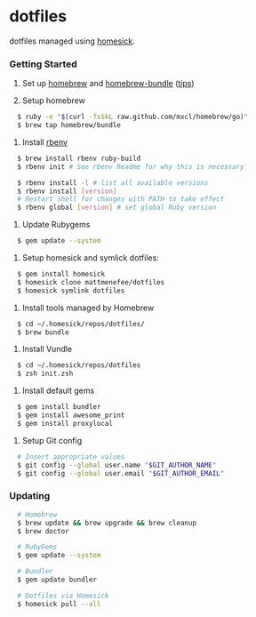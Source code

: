 dotfiles
========

dotfiles managed using [homesick](https://github.com/technicalpickles/homesick).

### Getting Started

1. Set up [homebrew](http://brew.sh/) and [homebrew-bundle](https://github.com/Homebrew/homebrew-bundle) ([tips](https://robots.thoughtbot.com/brewfile-a-gemfile-but-for-homebrew))

1. Setup homebrew

```bash
  $ ruby -e "$(curl -fsSkL raw.github.com/mxcl/homebrew/go)"
  $ brew tap homebrew/bundle
```

1. Install [rbenv](https://github.com/sstephenson/rbenv)

```bash
  $ brew install rbenv ruby-build
  $ rbenv init # See rbenv Readme for why this is necessary

  $ rbenv install -l # list all available versions
  $ rbenv install [version]
  # Restart shell for changes with PATH to take effect
  $ rbenv global [version] # set global Ruby version
```

1. Update Rubygems
```bash
  $ gem update --system
```

1. Setup homesick and symlick dotfiles:

```bash
  $ gem install homesick
  $ homesick clone mattmenefee/dotfiles
  $ homesick symlink dotfiles
```

1. Install tools managed by Homebrew
```bash
  $ cd ~/.homesick/repos/dotfiles/
  $ brew bundle
```

1. Install Vundle

```bash
  $ cd ~/.homesick/repos/dotfiles
  $ zsh init.zsh
```

1. Install default gems

```bash
  $ gem install bundler
  $ gem install awesome_print
  $ gem install proxylocal
```

1. Setup Git config

```bash
  # Insert appropriate values
  $ git config --global user.name "$GIT_AUTHOR_NAME"
  $ git config --global user.email "$GIT_AUTHOR_EMAIL"
```

### Updating

```bash
  # Homebrew
  $ brew update && brew upgrade && brew cleanup
  $ brew doctor

  # RubyGems
  $ gem update --system

  # Bundler
  $ gem update bundler

  # Dotfiles via Homesick
  $ homesick pull --all
```
